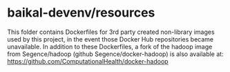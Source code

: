 # baikal-devenv/resources

This folder contains Dockerfiles for 3rd party created non-library images used by this project, in the event those Docker Hub repositories became unavailable. In addition to these Dockerfiles, a fork of the hadoop image from Segence/hadoop (github Segence/docker-hadoop) is also available at: https://github.com/ComputationalHealth/docker-hadoop